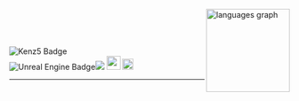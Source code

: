 
<img
  align="right"
  src="https://github-readme-stats.vercel.app/api/top-langs?username=kenzz55&locale=en&hide_title=false&layout=compact&card_width=200&langs_count=5&theme=dracula&hide_border=false" height="150" alt="languages graph" 
  alt="Most Used Languages"
/>

<p>
  <br />
  <br />
  <br />
  <br />
  <img
    src="https://img.shields.io/badge/kenz5-E5511E?style=badge&logo=Tistory&logoColor=white"
    alt="Kenz5 Badge"
  /><br>
  <img
    src="https://img.shields.io/badge/unreal%20engine-0E1128?style=badge&logo=unrealengine&logoColor=white"
    alt="Unreal Engine Badge"
  /><img
    src="https://img.shields.io/badge/androidstudio-3DDC84?style=badge&logo=androidstudio&logoColor=white"
  />
  <img src="https://github.com/user-attachments/assets/a263600c-ac77-49b6-b5c1-b6e90101dfbe" height="25" />
  <img src="https://i.namu.wiki/i/VG-o8Ij43ugzH2f74ye5176KUam565miFDyTCTziIUWSMi7RW-ZnxuKitO6-v87jpzZA2qCGOVraoX7Mw8wdJBvH5KGWKUTjM5LhufPKBBCUECmlexuJKVGdGC7npP4WgfOgSR0gJfFG4Crs5o2SAA.svg" height="20"   />

</p>

---



  

